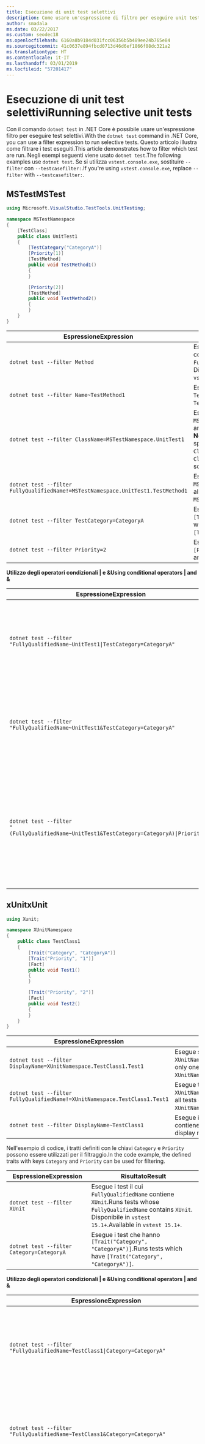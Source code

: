 ```yaml
---
title: Esecuzione di unit test selettivi
description: Come usare un'espressione di filtro per eseguire unit test selettivi con il comando dotnet test in .NET Core.
author: smadala
ms.date: 03/22/2017
ms.custom: seodec18
ms.openlocfilehash: 6160a8b9184d031fcc06356b5b489ee24b765e84
ms.sourcegitcommit: 41c0637e894fbcd0713d46d6ef1866f08dc321a2
ms.translationtype: HT
ms.contentlocale: it-IT
ms.lasthandoff: 03/01/2019
ms.locfileid: "57201417"
---
```

# <a name="running-selective-unit-tests"></a><span data-ttu-id="81322-103">Esecuzione di unit test selettivi</span><span class="sxs-lookup"><span data-stu-id="81322-103">Running selective unit tests</span></span>

<span data-ttu-id="81322-104">Con il comando `dotnet test` in .NET Core è possibile usare un'espressione filtro per eseguire test selettivi.</span><span class="sxs-lookup"><span data-stu-id="81322-104">With the `dotnet test` command in .NET Core, you can use a filter expression to run selective tests.</span></span> <span data-ttu-id="81322-105">Questo articolo illustra come filtrare i test eseguiti.</span><span class="sxs-lookup"><span data-stu-id="81322-105">This article demonstrates how to filter which test are run.</span></span> <span data-ttu-id="81322-106">Negli esempi seguenti viene usato `dotnet test`.</span><span class="sxs-lookup"><span data-stu-id="81322-106">The following examples use `dotnet test`.</span></span> <span data-ttu-id="81322-107">Se si utilizza `vstest.console.exe`, sostituire `--filter` con `--testcasefilter:`.</span><span class="sxs-lookup"><span data-stu-id="81322-107">If you're using `vstest.console.exe`, replace `--filter` with `--testcasefilter:`.</span></span>

## <a name="mstest"></a><span data-ttu-id="81322-108">MSTest</span><span class="sxs-lookup"><span data-stu-id="81322-108">MSTest</span></span>

```csharp
using Microsoft.VisualStudio.TestTools.UnitTesting;

namespace MSTestNamespace
{
    [TestClass]
    public class UnitTest1
    {
        [TestCategory("CategoryA")]
        [Priority(1)]
        [TestMethod]
        public void TestMethod1()
        {
        }

        [Priority(2)]
        [TestMethod]
        public void TestMethod2()
        {
        }
    }
}
```

| <span data-ttu-id="81322-109">Espressione</span><span class="sxs-lookup"><span data-stu-id="81322-109">Expression</span></span> | <span data-ttu-id="81322-110">Risultato</span><span class="sxs-lookup"><span data-stu-id="81322-110">Result</span></span> |
| ---------- | ------ |
| `dotnet test --filter Method` | <span data-ttu-id="81322-111">Esegue i test il cui `FullyQualifiedName` contiene `Method`.</span><span class="sxs-lookup"><span data-stu-id="81322-111">Runs tests whose `FullyQualifiedName` contains `Method`.</span></span> <span data-ttu-id="81322-112">Disponibile in `vstest 15.1+`.</span><span class="sxs-lookup"><span data-stu-id="81322-112">Available in `vstest 15.1+`.</span></span> |
| `dotnet test --filter Name~TestMethod1` | <span data-ttu-id="81322-113">Esegue i test il cui nome contiene `TestMethod1`.</span><span class="sxs-lookup"><span data-stu-id="81322-113">Runs tests whose name contains `TestMethod1`.</span></span> |
| `dotnet test --filter ClassName=MSTestNamespace.UnitTest1` | <span data-ttu-id="81322-114">Esegue i test inclusi nella classe `MSTestNamespace.UnitTest1`.</span><span class="sxs-lookup"><span data-stu-id="81322-114">Runs tests which are in class `MSTestNamespace.UnitTest1`.</span></span><br><span data-ttu-id="81322-115">**Nota:** il valore `ClassName` deve avere uno spazio dei nomi, pertanto `ClassName=UnitTest1` non funziona.</span><span class="sxs-lookup"><span data-stu-id="81322-115">**Note:** The `ClassName` value should have a namespace, so `ClassName=UnitTest1` won't work.</span></span> |
| `dotnet test --filter FullyQualifiedName!=MSTestNamespace.UnitTest1.TestMethod1` | <span data-ttu-id="81322-116">Esegue tutti i test tranne `MSTestNamespace.UnitTest1.TestMethod1`.</span><span class="sxs-lookup"><span data-stu-id="81322-116">Runs all tests except `MSTestNamespace.UnitTest1.TestMethod1`.</span></span> |
| `dotnet test --filter TestCategory=CategoryA` | <span data-ttu-id="81322-117">Esegue i test annotati con `[TestCategory("CategoryA")]`.</span><span class="sxs-lookup"><span data-stu-id="81322-117">Runs tests which are annotated with `[TestCategory("CategoryA")]`.</span></span> |
| `dotnet test --filter Priority=2` | <span data-ttu-id="81322-118">Esegue i test annotati con `[Priority(2)]`.</span><span class="sxs-lookup"><span data-stu-id="81322-118">Runs tests which are annotated with `[Priority(2)]`.</span></span><br>

<span data-ttu-id="81322-119">**Utilizzo degli operatori condizionali | e &amp;**</span><span class="sxs-lookup"><span data-stu-id="81322-119">**Using conditional operators | and &amp;**</span></span>

| <span data-ttu-id="81322-120">Espressione</span><span class="sxs-lookup"><span data-stu-id="81322-120">Expression</span></span> | <span data-ttu-id="81322-121">Risultato</span><span class="sxs-lookup"><span data-stu-id="81322-121">Result</span></span> |
| ---------- | ------ |
| <code>dotnet test --filter "FullyQualifiedName~UnitTest1&#124;TestCategory=CategoryA"</code> | <span data-ttu-id="81322-122">Esegue i test che hanno `UnitTest1` in `FullyQualifiedName` **o la cui**  `TestCategory` è `CategoryA`.</span><span class="sxs-lookup"><span data-stu-id="81322-122">Runs tests which have `UnitTest1` in `FullyQualifiedName` **or** `TestCategory` is `CategoryA`.</span></span> |
| `dotnet test --filter "FullyQualifiedName~UnitTest1&TestCategory=CategoryA"` | <span data-ttu-id="81322-123">Esegue i test che hanno `UnitTest1` in `FullyQualifiedName` **e la cui**  `TestCategory` è `CategoryA`.</span><span class="sxs-lookup"><span data-stu-id="81322-123">Runs tests which have `UnitTest1` in `FullyQualifiedName` **and** `TestCategory` is `CategoryA`.</span></span> |
| <code>dotnet test --filter "(FullyQualifiedName~UnitTest1&TestCategory=CategoryA)&#124;Priority=1"</code> | <span data-ttu-id="81322-124">Esegue i test che hanno `FullyQualifiedName` contenente `UnitTest1` **e la cui**  `TestCategory` è `CategoryA` **o** `Priority` è 1.</span><span class="sxs-lookup"><span data-stu-id="81322-124">Runs tests which have either `FullyQualifiedName` containing `UnitTest1` **and** `TestCategory` is `CategoryA` **or** `Priority` is 1.</span></span> |

## <a name="xunit"></a><span data-ttu-id="81322-125">xUnit</span><span class="sxs-lookup"><span data-stu-id="81322-125">xUnit</span></span>

```csharp
using Xunit;

namespace XUnitNamespace
{
    public class TestClass1
    {
        [Trait("Category", "CategoryA")]
        [Trait("Priority", "1")]
        [Fact]
        public void Test1()
        {
        }

        [Trait("Priority", "2")]
        [Fact]
        public void Test2()
        {
        }
    }
}
```

| <span data-ttu-id="81322-126">Espressione</span><span class="sxs-lookup"><span data-stu-id="81322-126">Expression</span></span> | <span data-ttu-id="81322-127">Risultato</span><span class="sxs-lookup"><span data-stu-id="81322-127">Result</span></span> |
| ---------- | ------ |
| `dotnet test --filter DisplayName=XUnitNamespace.TestClass1.Test1` | <span data-ttu-id="81322-128">Esegue solo un test, `XUnitNamespace.TestClass1.Test1`.</span><span class="sxs-lookup"><span data-stu-id="81322-128">Runs only one test, `XUnitNamespace.TestClass1.Test1`.</span></span> |
| `dotnet test --filter FullyQualifiedName!=XUnitNamespace.TestClass1.Test1` | <span data-ttu-id="81322-129">Esegue tutti i test tranne `XUnitNamespace.TestClass1.Test1`.</span><span class="sxs-lookup"><span data-stu-id="81322-129">Runs all tests except `XUnitNamespace.TestClass1.Test1`.</span></span> |
| `dotnet test --filter DisplayName~TestClass1` | <span data-ttu-id="81322-130">Esegue i test il cui nome visualizzato contiene `TestClass1`.</span><span class="sxs-lookup"><span data-stu-id="81322-130">Runs tests whose display name contains `TestClass1`.</span></span> |

<span data-ttu-id="81322-131">Nell'esempio di codice, i tratti definiti con le chiavi `Category` e `Priority` possono essere utilizzati per il filtraggio.</span><span class="sxs-lookup"><span data-stu-id="81322-131">In the code example, the defined traits with keys `Category` and `Priority` can be used for filtering.</span></span>

| <span data-ttu-id="81322-132">Espressione</span><span class="sxs-lookup"><span data-stu-id="81322-132">Expression</span></span> | <span data-ttu-id="81322-133">Risultato</span><span class="sxs-lookup"><span data-stu-id="81322-133">Result</span></span> |
| ---------- | ------ |
| `dotnet test --filter XUnit` | <span data-ttu-id="81322-134">Esegue i test il cui `FullyQualifiedName` contiene `XUnit`.</span><span class="sxs-lookup"><span data-stu-id="81322-134">Runs tests whose `FullyQualifiedName` contains `XUnit`.</span></span>  <span data-ttu-id="81322-135">Disponibile in `vstest 15.1+`.</span><span class="sxs-lookup"><span data-stu-id="81322-135">Available in `vstest 15.1+`.</span></span> |
| `dotnet test --filter Category=CategoryA` | <span data-ttu-id="81322-136">Esegue i test che hanno `[Trait("Category", "CategoryA")]`.</span><span class="sxs-lookup"><span data-stu-id="81322-136">Runs tests which have `[Trait("Category", "CategoryA")]`.</span></span> |

<span data-ttu-id="81322-137">**Utilizzo degli operatori condizionali | e &amp;**</span><span class="sxs-lookup"><span data-stu-id="81322-137">**Using conditional operators | and &amp;**</span></span>

| <span data-ttu-id="81322-138">Espressione</span><span class="sxs-lookup"><span data-stu-id="81322-138">Expression</span></span> | <span data-ttu-id="81322-139">Risultato</span><span class="sxs-lookup"><span data-stu-id="81322-139">Result</span></span> |
| ---------- | ------ |
| <code>dotnet test --filter "FullyQualifiedName~TestClass1&#124;Category=CategoryA"</code> | <span data-ttu-id="81322-140">Esegue i test che hanno `TestClass1` in `FullyQualifiedName` **o la cui**  `Category` è `CategoryA`.</span><span class="sxs-lookup"><span data-stu-id="81322-140">Runs tests which has `TestClass1` in `FullyQualifiedName` **or** `Category` is `CategoryA`.</span></span> |
| `dotnet test --filter "FullyQualifiedName~TestClass1&Category=CategoryA"` | <span data-ttu-id="81322-141">Esegue i test che hanno `TestClass1` in `FullyQualifiedName` **e la cui**  `Category` è `CategoryA`.</span><span class="sxs-lookup"><span data-stu-id="81322-141">Runs tests which has `TestClass1` in `FullyQualifiedName` **and** `Category` is `CategoryA`.</span></span> |
| <code>dotnet test --filter "(FullyQualifiedName~TestClass1&Category=CategoryA)&#124;Priority=1"</code> | <span data-ttu-id="81322-142">Esegue i test che hanno `FullyQualifiedName` contenente `TestClass1` **e la cui**  `Category` è `CategoryA` **o la cui**  `Priority` è 1.</span><span class="sxs-lookup"><span data-stu-id="81322-142">Runs tests which have either `FullyQualifiedName` containing `TestClass1` **and** `Category` is `CategoryA` **or** `Priority` is 1.</span></span> |

## <a name="nunit"></a><span data-ttu-id="81322-143">NUnit</span><span class="sxs-lookup"><span data-stu-id="81322-143">NUnit</span></span>

```csharp
using NUnit.Framework;

namespace NUnitNamespace
{
    public class UnitTest1
    {
        [Category("CategoryA")]
        [Property("Priority", 1)]
        [Test]
        public void TestMethod1()
        {
        }

        [Property("Priority", 2)]
        [Test]
        public void TestMethod2()
        {
        }
    }
}
```

| <span data-ttu-id="81322-144">Espressione</span><span class="sxs-lookup"><span data-stu-id="81322-144">Expression</span></span> | <span data-ttu-id="81322-145">Risultato</span><span class="sxs-lookup"><span data-stu-id="81322-145">Result</span></span> |
| ---------- | ------ |
| `dotnet test --filter Method` | <span data-ttu-id="81322-146">Esegue i test il cui `FullyQualifiedName` contiene `Method`.</span><span class="sxs-lookup"><span data-stu-id="81322-146">Runs tests whose `FullyQualifiedName` contains `Method`.</span></span> <span data-ttu-id="81322-147">Disponibile in `vstest 15.1+`.</span><span class="sxs-lookup"><span data-stu-id="81322-147">Available in `vstest 15.1+`.</span></span> |
| `dotnet test --filter Name~TestMethod1` | <span data-ttu-id="81322-148">Esegue i test il cui nome contiene `TestMethod1`.</span><span class="sxs-lookup"><span data-stu-id="81322-148">Runs tests whose name contains `TestMethod1`.</span></span> |
| `dotnet test --filter FullyQualifiedName~NUnitNamespace.UnitTest1` | <span data-ttu-id="81322-149">Esegue i test inclusi nella classe `NUnitNamespace.UnitTest1`.</span><span class="sxs-lookup"><span data-stu-id="81322-149">Runs tests which are in class `NUnitNamespace.UnitTest1`.</span></span><br>
| `dotnet test --filter FullyQualifiedName!=NUnitNamespace.UnitTest1.TestMethod1` | <span data-ttu-id="81322-150">Esegue tutti i test tranne `NUnitNamespace.UnitTest1.TestMethod1`.</span><span class="sxs-lookup"><span data-stu-id="81322-150">Runs all tests except `NUnitNamespace.UnitTest1.TestMethod1`.</span></span> |
| `dotnet test --filter TestCategory=CategoryA` | <span data-ttu-id="81322-151">Esegue i test annotati con `[Category("CategoryA")]`.</span><span class="sxs-lookup"><span data-stu-id="81322-151">Runs tests which are annotated with `[Category("CategoryA")]`.</span></span> |
| `dotnet test --filter Priority=2` | <span data-ttu-id="81322-152">Esegue i test annotati con `[Priority(2)]`.</span><span class="sxs-lookup"><span data-stu-id="81322-152">Runs tests which are annotated with `[Priority(2)]`.</span></span><br>

<span data-ttu-id="81322-153">**Utilizzo degli operatori condizionali | e &amp;**</span><span class="sxs-lookup"><span data-stu-id="81322-153">**Using conditional operators | and &amp;**</span></span>

| <span data-ttu-id="81322-154">Espressione</span><span class="sxs-lookup"><span data-stu-id="81322-154">Expression</span></span> | <span data-ttu-id="81322-155">Risultato</span><span class="sxs-lookup"><span data-stu-id="81322-155">Result</span></span> |
| ---------- | ------ |
| <code>dotnet test --filter "FullyQualifiedName~UnitTest1&#124;TestCategory=CategoryA"</code> | <span data-ttu-id="81322-156">Esegue i test che hanno `UnitTest1` in `FullyQualifiedName` **o la cui**  `TestCategory` è `CategoryA`.</span><span class="sxs-lookup"><span data-stu-id="81322-156">Runs tests which have `UnitTest1` in `FullyQualifiedName` **or** `TestCategory` is `CategoryA`.</span></span> |
| `dotnet test --filter "FullyQualifiedName~UnitTest1&TestCategory=CategoryA"` | <span data-ttu-id="81322-157">Esegue i test che hanno `UnitTest1` in `FullyQualifiedName` **e la cui**  `TestCategory` è `CategoryA`.</span><span class="sxs-lookup"><span data-stu-id="81322-157">Runs tests which have `UnitTest1` in `FullyQualifiedName` **and** `TestCategory` is `CategoryA`.</span></span> |
| <code>dotnet test --filter "(FullyQualifiedName~UnitTest1&TestCategory=CategoryA)&#124;Priority=1"</code> | <span data-ttu-id="81322-158">Esegue i test che hanno `FullyQualifiedName` contenente `UnitTest1` **e la cui**  `TestCategory` è `CategoryA` **o la cui**  `Priority` è 1.</span><span class="sxs-lookup"><span data-stu-id="81322-158">Runs tests which have either `FullyQualifiedName` containing `UnitTest1` **and** `TestCategory` is `CategoryA` **or** `Priority` is 1.</span></span> |

